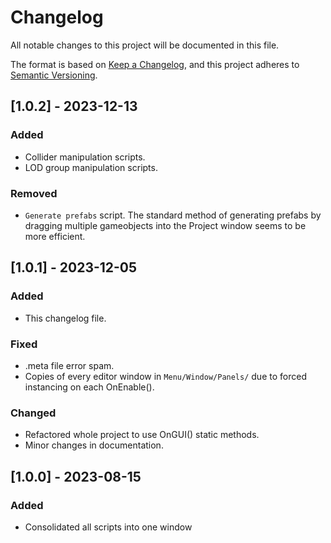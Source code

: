 # Changelog

All notable changes to this project will be documented in this file.

The format is based on [Keep a Changelog](https://keepachangelog.com/en/1.0.0/),
and this project adheres to [Semantic Versioning](https://semver.org/spec/v2.0.0.html).

## [1.0.2] - 2023-12-13

### Added
- Collider manipulation scripts.
- LOD group manipulation scripts.

### Removed
- `Generate prefabs` script. The standard method of generating prefabs by dragging multiple gameobjects into the Project window seems to be more efficient. 

## [1.0.1] - 2023-12-05

### Added
- This changelog file.

### Fixed

- .meta file error spam.
- Copies of every editor window in `Menu/Window/Panels/` due to forced instancing on each OnEnable().

### Changed

- Refactored whole project to use OnGUI() static methods.
- Minor changes in documentation.

## [1.0.0] - 2023-08-15

### Added

- Consolidated all scripts into one window 